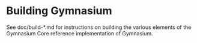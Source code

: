 Building Gymnasium
=============

See doc/build-*.md for instructions on building the various
elements of the Gymnasium Core reference implementation of Gymnasium.
